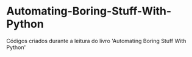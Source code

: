 # Automating-Boring-Stuff-With-Python
Códigos criados durante a leitura do livro 'Automating Boring Stuff With Python'

